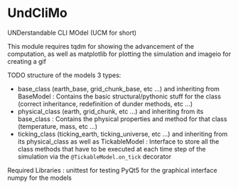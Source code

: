 # UndCliMo
UNDerstandable CLI MOdel (UCM for short)

This module requires tqdm for showing the advancement of the computation, as well as matplotlib for plotting the simulation and imageio for creating a gif

TODO structure of the models 3 types:

- base_class (earth_base, grid_chunk_base, etc ...) and inheriting from BaseModel : Contains the basic structural/pythonic stuff for the class (correct inheritance, redefinition of dunder methods, etc ...)
- physical_class (earth, grid_chunk, etc ...) and inheriting from its base_class : Contains the physical properties and method for that class (temperature, mass, etc ...)
- ticking_class (ticking_earth, ticking_universe, etc ...) and inheriting from its physical_class as well as TickableModel : Interface to store all the class methods that have to be executed at each time step of the simulation via the `@TickableModel.on_tick` decorator



Required Libraries : 
unittest for testing
PyQt5 for the graphical interface
numpy for the models
